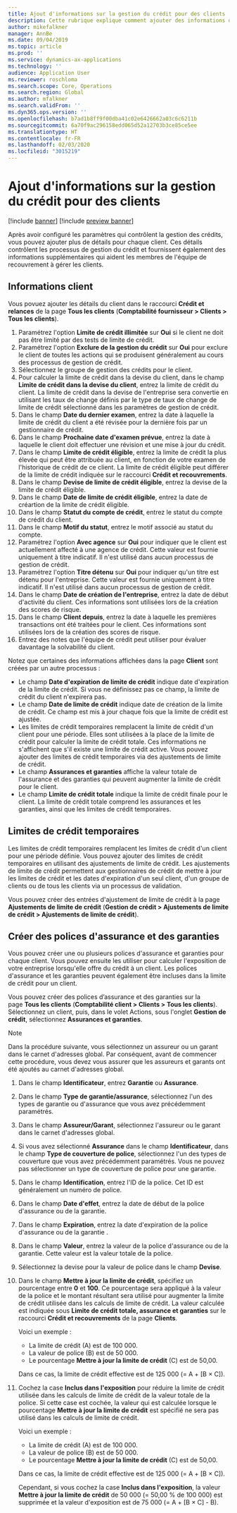```yaml
---
title: Ajout d'informations sur la gestion du crédit pour des clients
description: Cette rubrique explique comment ajouter des informations de gestion de crédit pour un client.
author: mikefalkner
manager: AnnBe
ms.date: 09/04/2019
ms.topic: article
ms.prod: ''
ms.service: dynamics-ax-applications
ms.technology: ''
audience: Application User
ms.reviewer: roschloma
ms.search.scope: Core, Operations
ms.search.region: Global
ms.author: mfalkner
ms.search.validFrom: ''
ms.dyn365.ops.version: ''
ms.openlocfilehash: b7ad1b8ff9f00dba41c02e6426662a03c6c6211b
ms.sourcegitcommit: 6a70f9ac296158edd065d52a12703b3ce85ce5ee
ms.translationtype: HT
ms.contentlocale: fr-FR
ms.lasthandoff: 02/03/2020
ms.locfileid: "3015219"
---
```

# <a name="add-credit-management-information-for-customers"></a>Ajout d'informations sur la gestion du crédit pour des clients

[!include [banner](../includes/banner.md)]
[!include [preview banner](../includes/preview-banner.md)]

Après avoir configuré les paramètres qui contrôlent la gestion des crédits, vous pouvez ajouter plus de détails pour chaque client. Ces détails contrôlent les processus de gestion du crédit et fournissent également des informations supplémentaires qui aident les membres de l'équipe de recouvrement à gérer les clients.

## <a name="customer-information"></a>Informations client

Vous povuez ajouter les détails du client dans le raccourci **Crédit et relances** de la page **Tous les clients** (**Comptabilité fournisseur \> Clients \> Tous les clients**).

1. Paramétrez l'option **Limite de crédit illimitée** sur **Oui** si le client ne doit pas être limité par des tests de limite de crédit.
2. Paramétrez l'option **Exclure de la gestion du crédit** sur **Oui** pour exclure le client de toutes les actions qui se produisent généralement au cours des processus de gestion de crédit.
3. Sélectionnez le groupe de gestion des crédits pour le client.
4. Pour calculer la limite de crédit dans la devise du client, dans le champ **Limite de crédit dans la devise du client**, entrez la limite de crédit du client. La limite de crédit dans la devise de l'entreprise sera convertie en utilisant les taux de change définis par le type de taux de change de limite de crédit sélectionné dans les paramètres de gestion de crédit.
5. Dans le champ **Date du dernier examen**, entrez la date à laquelle la limite de crédit du client a été révisée pour la dernière fois par un gestionnaire de crédit.
6. Dans le champ **Prochaine date d'examen prévue**, entrez la date à laquelle le client doit effectuer une révision et une mise à jour du crédit.
7. Dans le champ **Limite de crédit éligible**, entrez la limite de crédit la plus élevée qui peut être attribuée au client, en fonction de votre examen de l'historique de crédit de ce client. La limite de crédit éligible peut différer de la limite de crédit indiquée sur le raccourci **Crédit et recouvrements**.
8. Dans le champ **Devise de limite de crédit éligible**, entrez la devise de la limite de crédit éligible.
9. Dans le champ **Date de limite de crédit éligible**, entrez la date de créartion de la limite de crédit éligible.
10. Dans le champ **Statut du compte de crédit**, entrez le statut du compte de crédit du client.
11. Dans le champ **Motif du statut**, entrez le motif associé au statut du compte.
12. Paramétrez l'option **Avec agence** sur **Oui** pour indiquer que le client est actuellement affecté à une agence de crédit. Cette valeur est fournie uniquement à titre indicatif. Il n'est utilisé dans aucun processus de gestion de crédit.
13. Paramétrez l'option **Titre détenu** sur **Oui** pour indiquer qu'un titre est détenu pour l'entreprise. Cette valeur est fournie uniquement à titre indicatif. Il n'est utilisé dans aucun processus de gestion de crédit.
14. Dans le champ **Date de création de l'entreprise**, entrez la date de début d'activité du client. Ces informations sont utilisées lors de la création des scores de risque.
15. Dans le champ **Client depuis**, entrez la date à laquelle les premières transactions ont été traitées pour le client. Ces informations sont utilisées lors de la création des scores de risque.
16. Entrez des notes que l'équipe de crédit peut utiliser pour évaluer davantage la solvabilité du client.

Notez que certaines des informations affichées dans la page **Client** sont créées par un autre processus :

- Le champ **Date d'expiration de limite de crédit** indique date d'expiration de la limite de crédit. Si vous ne définissez pas ce champ, la limite de crédit du client n'expirera pas.
- Le champ **Date de limite de crédit** indique date de création de la limite de crédit. Ce champ est mis à jour chaque fois que la limite de crédit est ajustée.
- Les limites de crédit temporaires remplacent la limite de crédit d'un client pour une période. Elles sont utilisées à la place de la limite de crédit pour calculer la limite de crédit totale. Ces informations ne s'affichent que s'il existe une limite de crédit active. Vous pouvez ajouter des limites de crédit temporaires via des ajustements de limite de crédit.
- Le champ **Assurances et garanties** affiche la valeur totale de l'assurance et des garanties qui peuvent augmenter la limite de crédit pour le client.
- Le champ **Limite de crédit totale** indique la limite de crédit finale pour le client. La limite de crédit totale comprend les assurances et les garanties, ainsi que les limites de crédit temporaires.

## <a name="temporary-credit-limits"></a>Limites de crédit temporaires

Les limites de crédit temporaires remplacent les limites de crédit d'un client pour une période définie. Vous pouvez ajouter des limites de crédit temporaires en utilisant des ajustements de limite de crédit. Les ajustements de limite de crédit permettent aux gestionnaires de crédit de mettre à jour les limites de crédit et les dates d'expiration d'un seul client, d'un groupe de clients ou de tous les clients via un processus de validation.

Vous pouvez créer des entrées d'ajustement de limite de crédit à la page **Ajustements de limite de crédit** (**Gestion de crédit \> Ajustements de limite de crédit \> Ajustements de limite de crédit**).

## <a name="create-insurance-policies-and-guarantees"></a>Créer des polices d'assurance et des garanties

Vous pouvez créer une ou plusieurs polices d'assurance et garanties pour chaque client. Vous pouvez ensuite les utiliser pour calculer l'exposition de votre entreprise lorsqu'elle offre du crédit à un client. Les polices d'assurance et les garanties peuvent également être incluses dans la limite de crédit pour un client.

Vous pouvez créer des polices d’assurance et des garanties sur la page **Tous les clients** (**Comptabilité client \> Clients \> Tous les clients**). Sélectionnez un client, puis, dans le volet Actions, sous l'onglet **Gestion de crédit**, sélectionnez **Assurances et garanties**.

> [!NOTE]
> Dans la procédure suivante, vous sélectionnez un assureur ou un garant dans le carnet d'adresses global. Par conséquent, avant de commencer cette procédure, vous devez vous assurer que les assureurs et garants ont été ajoutés au carnet d'adresses global.

1. Dans le champ **Identificateur**, entrez **Garantie** ou **Assurance**.
2. Dans le champ **Type de garantie/assurance**, sélectionnez l'un des types de garantie ou d'assurance que vous avez précédemment paramétrés.
3. Dans le champ **Assureur/Garant**, sélectionnez l'assureur ou le garant dans le carnet d'adresses global. 
4. Si vous avez sélectionné **Assurance** dans le champ **Identificateur**, dans le champ **Type de couverture de police**, sélectionnez l'un des types de couverture que vous avez précédemment paramétrés. Vous ne pouvez pas sélectionner un type de couverture de police pour une garantie.
5. Dans le champ **Identification**, entrez l'ID de la police. Cet ID est généralement un numéro de police.
6. Dans le champ **Date d'effet**, entrez la date de début de la police d'assurance ou de la garantie.
7. Dans le champ **Expiration**, entrez la date d'expiration de la police d'assurance ou de la garantie .
8. Dans le champ **Valeur**, entrez la valeur de la police d'assurance ou de la garantie. Cette valeur est la valeur totale de la police.
9. Sélectionnez la devise pour la valeur de police dans le champ **Devise**. 
10. Dans le champ **Mettre à jour la limite de crédit**, spécifiez un pourcentage entre **0** et **100**. Ce pourcentage sera appliqué à la valeur de la police et le montant résultant sera utilisé pour augmenter la limite de crédit utilisée dans les calculs de limite de crédit. La valeur calculée est indiquée sous **Limite de crédit totale, assurance et garanties** sur le raccourci **Crédit et recouvrements** de la page **Clients**.

    Voici un exemple :

    - La limite de crédit (A) est de 100 000.
    - La valeur de police (B) est de 50 000.
    - Le pourcentage **Mettre à jour la limite de crédit** (C) est de 50,00.
    
    Dans ce cas, la limite de crédit effective est de 125 000 (= A + \[B × C\]).

11. Cochez la case **Inclus dans l'exposition** pour réduire la limite de crédit utilisée dans les calculs de limite de crédit de la valeur totale de la police. Si cette case est cochée, la valeur qui est calculée lorsque le pourcentage **Mettre à jour la limite de crédit** est spécifié ne sera pas utilisé dans les calculs de limite de crédit.

    Voici un exemple :

    - La limite de crédit (A) est de 100 000.
    - La valeur de police (B) est de 50 000.
    - Le pourcentage **Mettre à jour la limite de crédit** (C) est de 50,00.

    Dans ce cas, la limite de crédit effective est de 125 000 (= A + \[B × C\]).
    
    Cependant, si vous cochez la case **Inclus dans l'exposition**, la valeur **Mettre à jour la limite de crédit** de 50 000 (= 50,00 % de 100 000) est supprimée et la valeur d'exposition est de 75 000 (= A + \[B × C\] - B).
